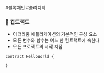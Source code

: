 #블록체인 #솔리디티 
### 📌 컨트랙트
+ 이더리움 애플리케이션의 기본적인 구성 요소
+ 모든 변수와 함수는 어느 한 컨트랙트에 속한다
+ 모든 프로젝트의 시작 지점

```  JavaScript
contract HelloWorld {

}
```

